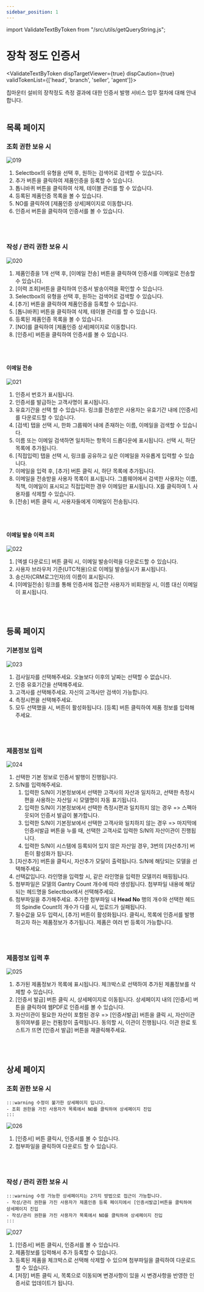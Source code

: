 ```yaml
---
sidebar_position: 1
---
```


import ValidateTextByToken from "/src/utils/getQueryString.js";

# 장착 정도 인증서

<ValidateTextByToken dispTargetViewer={true} dispCaution={true} validTokenList={['head', 'branch', 'seller', 'agent']}>

칩마운터 설비의 장착정도 측정 결과에 대한 인증서 발행 서비스 업무 절차에 대해 안내합니다.
<br/>
<br/>

## 목록 페이지
### 조회 권한 보유 시

![019](./img/019.png)

1. Selectbox의 유형을 선택 후, 원하는 검색어로 검색할 수 있습니다.
1. 추가 버튼을 클릭하여 제품인증을 등록할 수 있습니다.
1. 톱니바퀴 버튼을 클릭하여 삭제, 테이블 관리를 할 수 있습니다.
1. 등록된 제품인증 목록을 볼 수 있습니다.
1. NO를 클릭하여 [제품인증 상세]페이지로 이동합니다.
1. 인증서 버튼을 클릭하여 인증서를 볼 수 있습니다. 
<br/>
<br/>

### 작성 / 관리 권한 보유 시

![020](./img/020.png)
1. 제품인증을 1개 선택 후, [이메일 전송] 버튼을 클릭하여 인증서를 이메일로 전송할 수 있습니다.
1. [이력 조회]버튼을 클릭하여 인증서 발송이력을 확인할 수 있습니다.
1. Selectbox의 유형을 선택 후, 원하는 검색어로 검색할 수 있습니다.
1. [추가] 버튼을 클릭하여 제품인증을 등록할 수 있습니다.
1. [톱니바퀴] 버튼을 클릭하여 삭제, 테이블 관리를 할 수 있습니다.
1. 등록된 제품인증 목록을 볼 수 있습니다.
1. [NO]를 클릭하여 [제품인증 상세]페이지로 이동합니다.
1. [인증서] 버튼을 클릭하여 인증서를 볼 수 있습니다. 
<br/>
<br/>

#### 이메일 전송
![021](./img/021.png)
1. 인증서 번호가 표시됩니다.
1. 인증서를 발급하는 고객사명이 표시됩니다. 
1. 유효기간을 선택 할 수 있습니다. 링크를 전송받은 사용자는 유효기간 내에 [인증서]를 다운로드할 수 있습니다.
1. [검색] 탭을 선택 시, 한화 그룹웨어 내에 존재하는 이름, 이메일을 검색할 수 있습니다. 
1. 이름 또는 이메일 검색하면 일치하는 항목이 드롭다운에 표시됩니다. 선택 시, 하단 목록에 추가됩니다. 
1. [직접입력] 탭을 선택 시, 링크를 공유하고 싶은 이메일을 자유롭게 입력할 수 있습니다. 
1. 이메일을 입력 후, [추가] 버튼 클릭 시, 하단 목록에 추가됩니다. 
1. 이메일을 전송받을 사용자 목록이 표시됩니다. 그룹웨어에서 검색한 사용자는 이름, 직책, 이메일이 표시되고 직접입력한 경우 이메일만 표시됩니다. X를 클릭하여 1. 사용자를 삭제할 수 있습니다. 
1. [전송] 버튼 클릭 시, 사용자들에게 이메일이 전송됩니다. 
<br/>
<br/>

#### 이메일 발송 이력 조회

![022](./img/022.png)

1. [엑셀 다운로드] 버튼 클릭 시, 이메일 발송이력을 다운로드할 수 있습니다.
1. 사용자 브라우저 기준(UTC적용)으로 이메일 발송일시가 표시됩니다. 
1. 송신자(CRM로그인자)의 이름이 표시됩니다.
1. [이메일전송] 링크를 통해 인증서에 접근한 사용자가 비회원일 시, 이름 대신 이메일이 표시됩니다.
<br/>
<br/>

## 등록 페이지
### 기본정보 입력
![023](./img/023.png)
1. 검사일자를 선택해주세요. 오늘보다 이후의 날짜는 선택할 수 없습니다. 
1. 인증 유효기간을 선택해주세요.
1. 고객사를 선택해주세요. 자신의 고객사만 검색이 가능합니다. 
1. 측정시편을 선택해주세요. 
1. 모두 선택했을 시, 버튼이 활성화됩니다. [등록] 버튼 클릭하여 제품 정보를 입력해주세요.
<br/>
<br/>

### 제품정보 입력
![024](./img/024.png)
1. 선택한 기본 정보로 인증서 발행이 진행됩니다.
1. S/N를 입력해주세요.
    1. 입력한 S/N이 기본정보에서 선택한 고객사의 자산과 일치하고, 선택한 측정시편을 사용하는 자산일 시 모델명이 자동 표기됩니다.
    1. 입력한 S/N이 기본정보에서 선택한 측정시편과 일치하지 않는 경우 => 스펙아웃되어 인증서 발급이 불가합니다.
    1. 입력한 S/N이 기본정보에서 선택한 고객사와 일치하지 않는 경우 => 마지막에 인증서발급 버튼을 누를 때, 선택한 고객사로 입력한 S/N의 자산이관이 진행됩니다.
    1. 입력한 S/N이 시스템에 등록되어 있지 않은 자산일 경우, 3번의 [자산추가] 버튼이 활성화가 됩니다.
1. [자산추가] 버튼을 클릭시, 자산추가 모달이 출력됩니다. S/N에 해당되는 모델을 선택해주세요.
1. 선택값입니다. 라인명을 입력할 시, 같은 라인명을 입력한 모델끼리 매핑됩니다.
1. 첨부파일은 모델의 Gantry Count 개수에 따라 생성됩니다. 첨부파일 내용에 해당되는 헤드명을 Selectbox에서 선택해주세요.
1. 첨부파일을 추가해주세요. 추가한 첨부파일 내 **Head No** 행의 개수와 선택한 헤드의 Spindle Count의 개수가 다를 시, 업로드가 실패됩니다.
1. 필수값을 모두 입력시, [추가] 버튼이 활성화됩니다. 클릭시, 목록에 인증서를 발행하고자 하는 제품정보가 추가됩니다. 제품은 여러 번 등록이 가능합니다.
<br/>
<br/>

### 제품정보 입력 후
![025](./img/025.png)

1. 추가된 제품정보가 목록에 표시됩니다. 체크박스로 선택하여 추가된 제품정보를 삭제할 수 있습니다. 
1. [인증서 발급] 버튼 클릭 시, 상세페이지로 이동됩니다. 상세페이지 내의 [인증서] 버튼을 클릭하여 웹PDF로 인증서를 볼 수 있습니다. 
1. 자산이관이 필요한 자산이 포함된 경우 => [인증서발급] 버튼을 클릭 시, 자산이관 동의여부를 묻는 컨펌창이 출력됩니다. 동의할 시, 이관이 진행됩니다. 이관 완료 토스트가 뜨면 [인증서 발급] 버튼을 재클릭해주세요.
<br/>
<br/>

## 상세 페이지
### 조회 권한 보유 시
    :::warning 수정이 불가한 상세페이지 입니다.
    - 조회 권한을 가진 사용자가 목록에서 NO를 클릭하여 상세페이지 진입
    :::
![026](./img/026.png)

1. [인증서] 버튼 클릭시, 인증서를 볼 수 있습니다.
1. 첨부파일을 클릭하여 다운로드 할 수 있습니다. 
<br/>
<br/>

### 작성 / 관리 권한 보유 시
    :::warning 수정 가능한 상세페이지는 2가지 방법으로 접근이 가능합니다. 
    - 작성/관리 권한을 가진 사용자가 제품인증 등록 페이지에서 [인증서발급]버튼을 클릭하여 상세페이지 진입
    - 작성/관리 권한을 가진 사용자가 목록에서 NO를 클릭하여 상세페이지 진입
    :::

![027](./img/027.png)

1. [인증서] 버튼 클릭시, 인증서를 볼 수 있습니다. 
1. 제품정보를 입력해서 추가 등록할 수 있습니다. 
1. 등록된 제품을 체크박스로 선택해 삭제할 수 있으며 첨부파일을 클릭하여 다운로드 할 수 있습니다. 
1. [저장] 버튼 클릭 시, 목록으로 이동되며 변경사항이 있을 시 변경사항을 반영한 인증서로 업데이트가 됩니다. 

</ValidateTextByToken>





